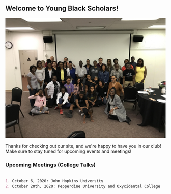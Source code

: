 ## Welcome to Young Black Scholars!  

![YBS Picture #2](YBSGroupPhoto.JPG)

Thanks for checking out our site, and we're happy to have you in our club! Make sure to stay tuned for upcoming events and meetings!

### Upcoming Meetings (College Talks)

```markdown

1. October 6, 2020: John Hopkins University
2. October 20th, 2020: Pepperdine University and Oxycidental College

```
